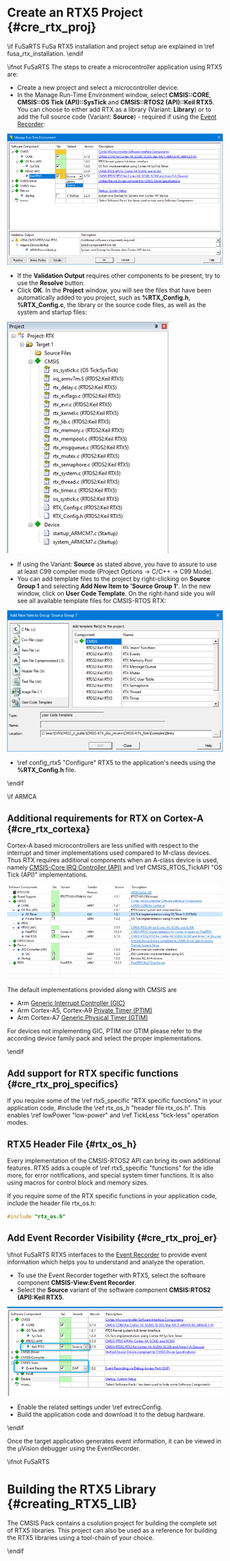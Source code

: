 # Create an RTX5 Project {#cre_rtx_proj}

\if FuSaRTS
FuSa RTX5 installation and project setup are explained in \ref fusa_rtx_installation.
\endif

\ifnot FuSaRTS
The steps to create a microcontroller application using RTX5 are:

 - Create a new project and select a microcontroller device.
 - In the Manage Run-Time Environment window, select **CMSIS\::CORE**, **CMSIS\::OS Tick (API)\::SysTick** and **CMSIS\::RTOS2 (API)\::Keil RTX5**. You can choose to either add RTX as a library (Variant: **Library**) or to add the full source code (Variant: **Source**) - required if using the [Event Recorder](https://arm-software.github.io/CMSIS-View/latest/evr.html):

![Run-Time Environment for RTX5 in Keil uVision](./images/manage_rte_output.png)

 - If the **Validation Output** requires other components to be present, try to use the **Resolve** button.
 - Click **OK**. In the **Project** window, you will see the files that have been automatically added to you project, such as **%RTX_Config.h**, **%RTX_Config.c**, the library or the source code files, as well as the system and startup files:

![RTX5 Project Window in Keil uVision](./images/project_window.png)

 - If using the Variant: **Source** as stated above, you have to assure to use at least C99 compiler mode (Project Options -> C/C++ -> C99 Mode).
 - You can add template files to the project by right-clicking on **Source Group 1** and selecting **Add New Item to 'Source Group 1'**. In the new window, click on **User Code Template**. On the right-hand side you will see all available template files for CMSIS-RTOS RTX:

![Adding RTX template files to the project](./images/add_item.png)

 - \ref config_rtx5 "Configure" RTX5 to the application's needs using the **%RTX_Config.h** file.

\endif


\if ARMCA 
## Additional requirements for RTX on Cortex-A {#cre_rtx_cortexa}

Cortex-A based microcontrollers are less unified with respect to the interrupt and timer implementations used compared to M-class devices. Thus RTX requires additional components when an A-class device is used, namely [CMSIS-Core IRQ Controller (API)](https://arm-software.github.io/CMSIS_6/latest/Core_A/group__irq__ctrl__gr.html) and \ref CMSIS_RTOS_TickAPI "OS Tick (API)" implementations.

![Keil uVision Run-Time Environment for RTX5 on Cortex-A](./images/manage_rte_cortex-a.png)

The default implementations provided along with CMSIS are 

 - Arm [Generic Interrupt Controller (GIC)](https://arm-software.github.io/CMSIS_6/latest/Core_A/group__GIC__functions.html)
 - Arm Cortex-A5, Cortex-A9 [Private Timer (PTIM)](https://arm-software.github.io/CMSIS_6/latest/Core_A/group__PTM__timer__functions.html)
 - Arm Cortex-A7 [Generic Physical Timer (GTIM)](https://arm-software.github.io/CMSIS_6/latest/Core_A/group__PL1__timer__functions.html)

For devices not implementing GIC, PTIM nor GTIM please refer to the according device family pack and select the proper implementations.

\endif

## Add support for RTX specific functions {#cre_rtx_proj_specifics}

If you require some of the \ref rtx5_specific "RTX specific functions" in your application code, \#include the \ref rtx_os_h "header file rtx_os.h". This enables \ref lowPower "low-power" and \ref TickLess "tick-less" operation modes.

## RTX5 Header File {#rtx_os_h}

Every implementation of the CMSIS-RTOS2 API can bring its own additional features. RTX5 adds a couple of \ref rtx5_specific "functions" for the idle more, for error notifications, and special system timer functions. It is also using macros for control block and memory sizes.

If you require some of the RTX specific functions in your application code, include the header file rtx_os.h:

```c
#include "rtx_os.h"
```

## Add Event Recorder Visibility {#cre_rtx_proj_er}

\ifnot FuSaRTS
RTX5 interfaces to the [Event Recorder](https://arm-software.github.io/CMSIS-View/latest/evr.html) to provide event information which helps you to understand and analyze the operation.

 - To use the Event Recorder together with RTX5, select the software component **CMSIS-View:Event Recorder**.
 - Select the **Source** variant of the software component **CMSIS:RTOS2 (API):Keil RTX5**.

![Component selection for Event Recorder](./images/event_recorder_rte.png)

 - Enable the related settings under \ref evtrecConfig.
 - Build the application code and download it to the debug hardware.

\endif

Once the target application generates event information, it can be viewed in the µVision debugger using the EventRecorder.

\ifnot FuSaRTS
# Building the RTX5 Library {#creating_RTX5_LIB}

The CMSIS Pack contains a csolution project for building the complete set of RTX5 libraries. This project can also be used as a reference for building the RTX5 libraries using a tool-chain of your choice.


\endif
